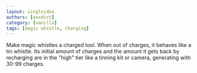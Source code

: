 ```yaml
---
layout: singleidea
authors: [aosdict]
category: [vanilla]
tags: [magic whistle, charging]
---
```

Make magic whistles a charged tool. When out of charges, it behaves like a tin whistle. Its initial amount of charges and the amount it gets back by recharging are in the "high" tier like a tinning kit or camera, generating with 30-99 charges.
